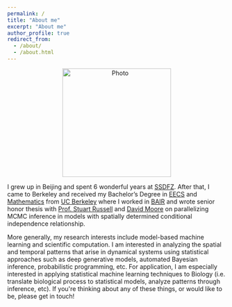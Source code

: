 ```yaml
---
permalink: /
title: "About me"
excerpt: "About me"
author_profile: true
redirect_from: 
  - /about/
  - /about.html
---
```


<p align="center">
  <img src="https://kadysongbb.github.io/images/junsong.jpg?raw=true" alt="Photo" style="width: 250px;"/> 
</p>


I grew up in Beijing and spent 6 wonderful years at [SSDFZ](http://www.cnuschool.org/). After that, I came to Berkeley and received my Bachelor’s Degree in [EECS](https://eecs.berkeley.edu/) and [Mathematics](https://math.berkeley.edu/) from [UC Berkeley](https://www.berkeley.edu/) where I worked in [BAIR](http://bair.berkeley.edu/) and wrote senior honor thesis with [Prof. Stuart Russell](http://people.eecs.berkeley.edu/~russell/) and [David Moore](https://davmre.github.io/) on parallelizing MCMC inference in models with spatially determined conditional independence relationship.

More generally, my research interests include model-based machine learning and scientific computation. I am interested in analyzing the spatial and temporal patterns that arise in dynamical systems using statistical approaches such as deep generative models, automated Bayesian inference, probabilistic programming, etc. For application, I am especially interested in applying statistical machine learning techniques to Biology (i.e. translate biological process to statistical models, analyze patterns through inference, etc). If you're thinking about any of these things, or would like to be, please get in touch! 

